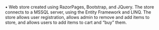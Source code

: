 •	Web store created using RazorPages, Bootstrap, and JQuery. The store connects to a MSSQL server, using the Entity Framework and LINQ. The store allows user registration, allows admin to remove and add items to store, and allows users to add items to cart and “buy” them.
